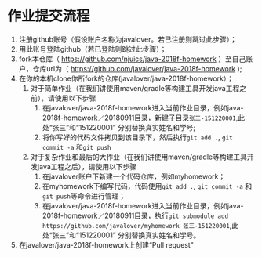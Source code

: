 
# 作业提交流程

1. 注册github账号（假设账户名称为javalover。若已注册则跳过此步骤）；
2. 用此账号登陆github（若已登陆则跳过此步骤）；
3. fork本仓库（ https://github.com/njuics/java-2018f-homework ）至自己账户，仓库url为（ https://github.com/javalover/java-2018f-homework );
4. 在你的本机clone你所fork的仓库(javalover/java-2018f-homework）；
	1. 对于简单作业（在我们讲使用maven/gradle等构建工具开发java工程之前），请使用以下步骤
		1. 在javalover/java-2018f-homework进入当前作业目录，例如java-2018f-homework／20180911目录，新建子目录`张三-151220001`,此处“张三”和“151220001” 分别替换真实姓名和学号;
		2. 将你写好的代码文件拷贝到该目录下，然后执行`git add .`, `git commit -a` 和`git push`
	2. 对于复杂作业和最后的大作业（在我们讲使用maven/gradle等构建工具开发java工程之后），请使用以下步骤
		1. 在javalover账户下新建一个代码仓库，例如myhomework；
		2. 在myhomework下编写代码，代码使用`git add .`, `git commit -a` 和`git push`等命令进行管理；
		3. 在javalover/java-2018f-homework进入当前作业目录，例如java-2018f-homework／20180911目录，执行`git submodule add https://github.com/javalover/myhomework 张三-151220001`,此处“张三”和“151220001” 分别替换真实姓名和学号。  
5. 在javalover/java-2018f-homework上创建“Pull request"